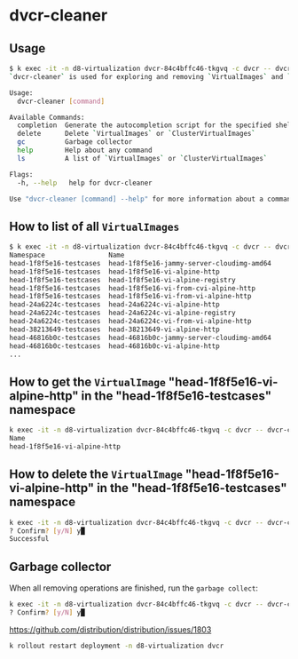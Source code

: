 # dvcr-cleaner

## Usage

```bash
$ k exec -it -n d8-virtualization dvcr-84c4bffc46-tkgvq -c dvcr -- dvcr-cleaner
`dvcr-cleaner` is used for exploring and removing `VirtualImages` and `ClusterVirtualImages` from registry.

Usage:
  dvcr-cleaner [command]

Available Commands:
  completion  Generate the autocompletion script for the specified shell
  delete      Delete `VirtualImages` or `ClusterVirtualImages`
  gc          Garbage collector
  help        Help about any command
  ls          A list of `VirtualImages` or `ClusterVirtualImages`

Flags:
  -h, --help   help for dvcr-cleaner

Use "dvcr-cleaner [command] --help" for more information about a command.
```

## How to list of all `VirtualImages`

```bash
$ k exec -it -n d8-virtualization dvcr-84c4bffc46-tkgvq -c dvcr -- dvcr-cleaner ls vi --all-namespaces
Namespace                Name                                      
head-1f8f5e16-testcases  head-1f8f5e16-jammy-server-cloudimg-amd64 
head-1f8f5e16-testcases  head-1f8f5e16-vi-alpine-http              
head-1f8f5e16-testcases  head-1f8f5e16-vi-alpine-registry          
head-1f8f5e16-testcases  head-1f8f5e16-vi-from-cvi-alpine-http     
head-1f8f5e16-testcases  head-1f8f5e16-vi-from-vi-alpine-http      
head-24a6224c-testcases  head-24a6224c-vi-alpine-http              
head-24a6224c-testcases  head-24a6224c-vi-alpine-registry          
head-24a6224c-testcases  head-24a6224c-vi-from-vi-alpine-http      
head-38213649-testcases  head-38213649-vi-alpine-http              
head-46816b0c-testcases  head-46816b0c-jammy-server-cloudimg-amd64 
head-46816b0c-testcases  head-46816b0c-vi-alpine-http              
...
```

## How to get the `VirtualImage` "head-1f8f5e16-vi-alpine-http" in the "head-1f8f5e16-testcases" namespace

```bash
k exec -it -n d8-virtualization dvcr-84c4bffc46-tkgvq -c dvcr -- dvcr-cleaner ls vi head-1f8f5e16-vi-alpine-http --namespace head-1f8f5e16-testcases
Name                         
head-1f8f5e16-vi-alpine-http 
```

## How to delete the `VirtualImage` "head-1f8f5e16-vi-alpine-http" in the "head-1f8f5e16-testcases" namespace

```bash
k exec -it -n d8-virtualization dvcr-84c4bffc46-tkgvq -c dvcr -- dvcr-cleaner delete vi head-1f8f5e16-vi-alpine-http --namespace head-1f8f5e16-testcases
? Confirm? [y/N] y█
Successful
```

## Garbage collector

When all removing operations are finished, run the `garbage collect`:
```bash
k exec -it -n d8-virtualization dvcr-84c4bffc46-tkgvq -c dvcr -- dvcr-cleaner gc run
? Confirm? [y/N] y█
```

https://github.com/distribution/distribution/issues/1803
```bash
k rollout restart deployment -n d8-virtualization dvcr
```
